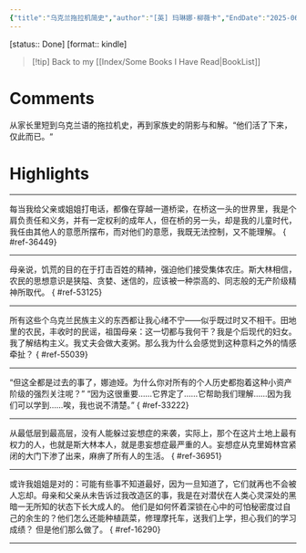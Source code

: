 ```yaml
---
{"title":"乌克兰拖拉机简史","author":"[英] 玛琳娜·柳薇卡","EndDate":"2025-06-08","publisher":"吉林出版集团","dg-publish":true,"permalink":"/BookNotes/乌克兰拖拉机简史/","dgPassFrontmatter":true,"noteIcon":""}
---
```


[status:: Done]
[format:: kindle]

>[!tip] Back to my [[Index/Some Books I Have Read\|BookList]]

# Comments
从家长里短到乌克兰语的拖拉机史，再到家族史的阴影与和解。“他们活了下来，仅此而已。“
# Highlights
---
每当我给父亲或姐姐打电话，都像在穿越一道桥梁，在桥这一头的世界里，我是个肩负责任和义务，并有一定权利的成年人，但在桥的另一头，却是我的儿童时代，我任由其他人的意愿所摆布，而对他们的意愿，我既无法控制，又不能理解。 
{ #ref-36449}


---
母亲说，饥荒的目的在于打击百姓的精神，强迫他们接受集体农庄。斯大林相信，农民的思想意识是狭隘、贪婪、迷信的，应该被一种崇高的、同志般的无产阶级精神所取代。 
{ #ref-53125}


---
所有这些个乌克兰民族主义的东西都让我心绪不宁——似乎既过时又不相干。田地里的农民，丰收时的民谣，祖国母亲：这一切都与我何干？我是个后现代的妇女。我了解结构主义。我丈夫会做大麦粥。那么我为什么会感觉到这种意料之外的情感牵扯？ 
{ #ref-55039}


---
“但这全都是过去的事了，娜迪娅。为什么你对所有的个人历史都抱着这种小资产阶级的强烈关注呢？” “因为这很重要……它界定了……它帮助我们理解……因为我们可以学到……唉，我也说不清楚。” 
{ #ref-33222}


---
从最低层到最高层，没有人能躲过妄想症的来袭，实际上，那个在这片土地上最有权力的人，也就是斯大林本人，就是患妄想症最严重的人。妄想症从克里姆林宫紧闭的大门下渗了出来，麻痹了所有人的生活。 
{ #ref-36951}


---
或许我姐姐是对的：可能有些事不知道最好，因为一旦知道了，它们就再也不会被人忘却。母亲和父亲从未告诉过我改造区的事，我是在对潜伏在人类心灵深处的黑暗一无所知的状态下长大成人的。 他们是如何怀着深锁在心中的可怕秘密度过自己的余生的？他们怎么还能种植蔬菜，修理摩托车，送我们上学，担心我们的学习成绩？ 但是他们那么做了。 
{ #ref-16290}


---

